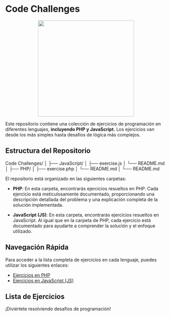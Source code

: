 # Code Challenges

<p align="center">
  <img width="300" src="https://avatars.githubusercontent.com/u/143398306?v=4">
</p>


Este repositorio contiene una colección de ejercicios de programación en diferentes lenguajes, **incluyendo PHP y JavaScript.** Los ejercicios van desde los más simples hasta desafíos de lógica más complejos.

## Estructura del Repositorio

Code Challenges/
│
├── JavaScript/
│ ├── exercise.js
│ └── README.md
│
├── PHP/
│ ├── exercise.php
│ └── README.md
│
└── README.md

El repositorio está organizado en las siguientes carpetas:

- **PHP**: En esta carpeta, encontrarás ejercicios resueltos en PHP. Cada ejercicio está meticulosamente documentado, proporcionando una descripción detallada del problema y una explicación completa de la solución implementada.

- **JavaScript (JS)**: En esta carpeta, encontrarás ejercicios resueltos en JavaScript. Al igual que en la carpeta de PHP, cada ejercicio está documentado para ayudarte a comprender la solución y el enfoque utilizado.

## Navegación Rápida

Para acceder a la lista completa de ejercicios en cada lenguaje, puedes utilizar los siguientes enlaces:

- [Ejercicios en PHP](PHP/README.md)
- [Ejercicios en JavaScript (JS)](JS/README.md)

## Lista de Ejercicios

¡Diviértete resolviendo desafíos de programación!